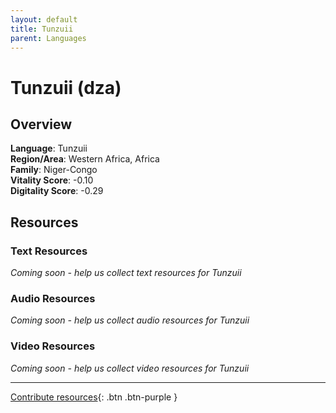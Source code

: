 ```yaml
---
layout: default
title: Tunzuii
parent: Languages
---
```


# Tunzuii (dza)

## Overview

**Language**: Tunzuii  
**Region/Area**: Western Africa, Africa  
**Family**: Niger-Congo  
**Vitality Score**: -0.10  
**Digitality Score**: -0.29  

## Resources

### Text Resources
*Coming soon - help us collect text resources for Tunzuii*

### Audio Resources
*Coming soon - help us collect audio resources for Tunzuii*

### Video Resources
*Coming soon - help us collect video resources for Tunzuii*

---

[Contribute resources](https://fairtrain.github.io/){: .btn .btn-purple }
